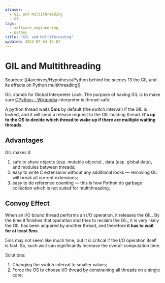 ```yaml
---
aliases:
  - GIL and Multithreading
  - GIL
tags:
  - software_engineering
  - python
title: "GIL and Multithreading"
updated: 2022-07-04 14:07
---
```


# GIL and Multithreading

Sources: [[4archives/Hypothesis/Python behind the scenes 13 the GIL and its effects on Python multithreading]]

GIL stands for Global Interpreter Lock. The purpose of having GIL is to make sure [CPython - Wikipedia](https://en.wikipedia.org/wiki/CPython) interpreter is thread-safe.

A python thread waits **5ms** by default (the switch interval) if the GIL is locked, and it will send a release request to the GIL-holding thread. **It's up to the OS to decide which thread to wake up if there are multiple waiting threads.**

## Advantages

GIL makes it:

1. safe to share objects (esp. mutable objects) , data (esp. global data), and modules between threads;
2. easy to write C extensions without any additional locks — removing GIL will break all current extensions;
3. easy to do reference counting — this is how Python do garbage collection which is not suited for multithreading;

## Convoy Effect

When an I/O bound thread performs an I/O operation, it releases the GIL. By the time it finishes that operation and tries to reclaim the GIL, it is very likely the GIL has been acquired by another thread, and therefore **it has to wait for at least 5ms**.

5ms may not seem like much time, but it is critical if the I/O operation itself is fast. So, such wait can significantly increase the overall computation time.

Solutions:

1. Changing the switch interval to smaller values;
2. Force the OS to choose I/O thread by constraining all threads on a single core;
